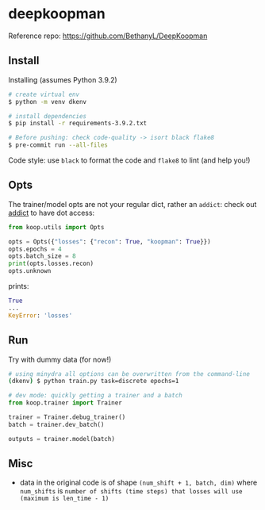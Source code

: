 # deepkoopman

Reference repo: https://github.com/BethanyL/DeepKoopman

## Install

Installing (assumes Python 3.9.2)

```bash
# create virtual env
$ python -m venv dkenv

# install dependencies
$ pip install -r requirements-3.9.2.txt

# Before pushing: check code-quality -> isort black flake8
$ pre-commit run --all-files
```

Code style: use `black` to format the code and `flake8` to lint (and help you!)

## Opts

The trainer/model opts are not your regular dict, rather an `addict`: check out [addict](https://github.com/mewwts/addict) to have dot access:

```python
from koop.utils import Opts

opts = Opts({"losses": {"recon": True, "koopman": True}})
opts.epochs = 4
opts.batch_size = 8
print(opts.losses.recon)
opts.unknown
```

prints:

```python
True
...
KeyError: 'losses'
```

## Run

Try with dummy data (for now!)

```bash
# using minydra all options can be overwritten from the command-line
(dkenv) $ python train.py task=discrete epochs=1
```

```python
# dev mode: quickly getting a trainer and a batch
from koop.trainer import Trainer

trainer = Trainer.debug_trainer()
batch = trainer.dev_batch()

outputs = trainer.model(batch)
```

## Misc

* data in the original code is of shape `(num_shift + 1, batch, dim)` where `num_shifts` is `number of shifts (time steps) that losses will use (maximum is len_time - 1)`